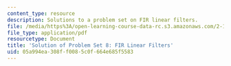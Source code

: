 ```yaml
---
content_type: resource
description: Solutions to a problem set on FIR linear filters.
file: /media/https%3A/open-learning-course-data-rc.s3.amazonaws.com/2-161-signal-processing-continuous-and-discrete-fall-2008/05a994ea308ff0085c0f664e685f5583_ps8soln.pdf
file_type: application/pdf
resourcetype: Document
title: 'Solution of Problem Set 8: FIR Linear Filters'
uid: 05a994ea-308f-f008-5c0f-664e685f5583
---
```

